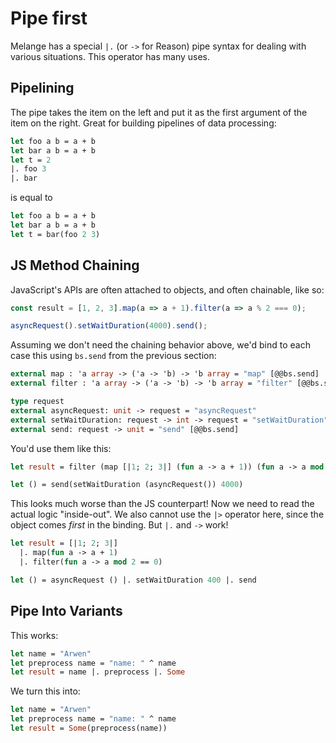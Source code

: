 <h1 data-nav-order="570">Pipe first</h1>

Melange has a special `|.` (or `->` for Reason) pipe syntax for dealing with various situations. This operator has many uses.

## Pipelining

The pipe takes the item on the left and put it as the first argument of the item on the right. Great for building pipelines of data processing:

```ocaml
let foo a b = a + b
let bar a b = a + b
let t = 2
|. foo 3
|. bar
```

is equal to

```ocaml
let foo a b = a + b
let bar a b = a + b
let t = bar(foo 2 3)
```

## JS Method Chaining

JavaScript's APIs are often attached to objects, and often chainable, like so:

```javascript
const result = [1, 2, 3].map(a => a + 1).filter(a => a % 2 === 0);

asyncRequest().setWaitDuration(4000).send();
```

Assuming we don't need the chaining behavior above, we'd bind to each case this using `bs.send` from the previous section:

```ocaml
external map : 'a array -> ('a -> 'b) -> 'b array = "map" [@@bs.send]
external filter : 'a array -> ('a -> 'b) -> 'b array = "filter" [@@bs.send]

type request
external asyncRequest: unit -> request = "asyncRequest"
external setWaitDuration: request -> int -> request = "setWaitDuration" [@@bs.send]
external send: request -> unit = "send" [@@bs.send]
```

You'd use them like this:

```ocaml
let result = filter (map [|1; 2; 3|] (fun a -> a + 1)) (fun a -> a mod 2 = 0)

let () = send(setWaitDuration (asyncRequest()) 4000)
```

This looks much worse than the JS counterpart! Now we need to read the actual logic "inside-out". We also cannot use the `|>` operator here, since the object comes _first_ in the binding. But `|.` and `->` work!

```ocaml
let result = [|1; 2; 3|]
  |. map(fun a -> a + 1)
  |. filter(fun a -> a mod 2 == 0)

let () = asyncRequest () |. setWaitDuration 400 |. send
```

## Pipe Into Variants

This works:

```ocaml
let name = "Arwen"
let preprocess name = "name: " ^ name
let result = name |. preprocess |. Some
```

We turn this into:

```ocaml
let name = "Arwen"
let preprocess name = "name: " ^ name
let result = Some(preprocess(name))
```
